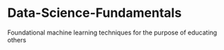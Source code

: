 # Data-Science-Fundamentals
Foundational machine learning techniques for the purpose of educating others

